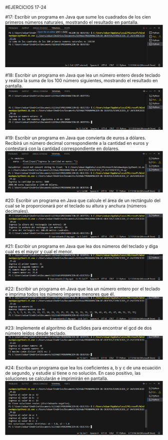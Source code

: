 #EJERCICIOS 17-24

#17: Escribir un programa en Java que sume los cuadrados de los cien primeros números naturales, mostrando el resultado en pantalla.
![image](https://github.com/juanedsanchezva/PROGRAMACION-DE-OBJETOS/blob/6a62ca8b5ccd45d063d23280b875a61e9ffe9bcf/EJERCICIO_17_FUNCION.png)

#18: Escribir un programa en Java que lea un número entero desde teclado y realiza la suma de los 100 número siguientes, mostrando el resultado en pantalla.
![image](https://github.com/juanedsanchezva/PROGRAMACION-DE-OBJETOS/blob/6a62ca8b5ccd45d063d23280b875a61e9ffe9bcf/EJERCICIO_18_FUNCION.png)

#19: Escribir un programa en Java que convierta de euros a dólares. Recibirá un número decimal correspondiente a la cantidad en euros y contestará con la cantidad correspondiente en dolares.
![image](https://github.com/juanedsanchezva/PROGRAMACION-DE-OBJETOS/blob/6a62ca8b5ccd45d063d23280b875a61e9ffe9bcf/EJERCICIO_19_FUNCION.png)

#20: Escribir un programa en Java que calcule el área de un rectángulo del cual se le proporcionará por el teclado su altura y anchura (números decimales).
![image](https://github.com/juanedsanchezva/PROGRAMACION-DE-OBJETOS/blob/6a62ca8b5ccd45d063d23280b875a61e9ffe9bcf/EJERCICIO_20_FUNCION.png)

#21: Escribir un programa en Java que lea dos números del teclado y diga cual es el mayor y cual el menor.
![image](https://github.com/juanedsanchezva/PROGRAMACION-DE-OBJETOS/blob/6a62ca8b5ccd45d063d23280b875a61e9ffe9bcf/EJERCICIO_21_FUNCION.png)

#22: Escribir un programa en Java que lea un número entero por el teclado e imprima todos los número impares menores que él.
![image](https://github.com/juanedsanchezva/PROGRAMACION-DE-OBJETOS/blob/6a62ca8b5ccd45d063d23280b875a61e9ffe9bcf/EJERCICIO_22_FUNCION.png)

#23: Implemente el algoritmo de Euclides para encontrar el gcd de dos número leídos desde teclado.
![image](https://github.com/juanedsanchezva/PROGRAMACION-DE-OBJETOS/blob/6a62ca8b5ccd45d063d23280b875a61e9ffe9bcf/EJERCICIO_23_FUNCION.png)

#24: Escriba un programa que lea los coeficientes a, b y c de una ecuación de segundo, y estudie si tiene o no solución. En caso positivo, las soluciones se calcularán e imprimirán en pantalla.
![image](https://github.com/juanedsanchezva/PROGRAMACION-DE-OBJETOS/blob/6a62ca8b5ccd45d063d23280b875a61e9ffe9bcf/EJERCICIO_24_FUNCION.png)


